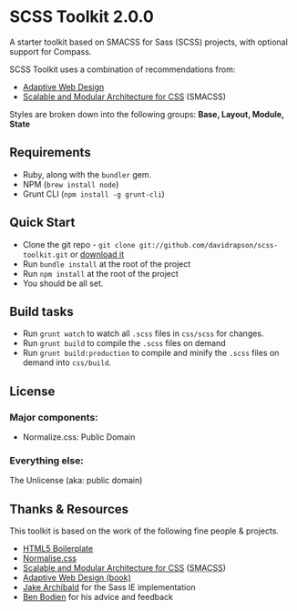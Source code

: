# SCSS Toolkit 2.0.0

A starter toolkit based on SMACSS for Sass (SCSS) projects, with optional support for Compass.

SCSS Toolkit uses a combination of recommendations from:

- [Adaptive Web Design](http://easy-readers.net/)
- [Scalable and Modular Architecture for CSS](http://smacss.com/) (SMACSS)

Styles are broken down into the following groups: **Base, Layout, Module, State**

## Requirements

* Ruby, along with the `bundler` gem.
* NPM (`brew install node`)
* Grunt CLI (`npm install -g grunt-cli`)

## Quick Start

* Clone the git repo - `git clone git://github.com/davidrapson/scss-toolkit.git` or [download it](https://github.com/davidrapson/scss-toolkit/zipball/master)
* Run `bundle install` at the root of the project
* Run `npm install` at the root of the project
* You should be all set.

## Build tasks

* Run `grunt watch` to watch all `.scss` files in `css/scss` for changes.
* Run `grunt build` to compile the `.scss` files on demand
* Run `grunt build:production` to compile and minify the `.scss` files on demand into `css/build`.

## License

### Major components:

- Normalize.css: Public Domain

### Everything else:

The Unlicense (aka: public domain)

## Thanks & Resources

This toolkit is based on the work of the following fine people & projects.

- [HTML5 Boilerplate](https://github.com/h5bp/html5-boilerplate)
- [Normalise.css](http://necolas.github.com/normalize.css/)
- [Scalable and Modular Architecture for CSS](http://smacss.com/book/type-state) (<abbr title="Scalable and Modular Architecture for CSS">SMACSS</abbr>)
- [Adaptive Web Design (book)](http://easy-readers.net/)
- [Jake Archibald](http://jakearchibald.github.com/sass-ie/) for the Sass IE implementation
- [Ben Bodien](http://neutroncreations.com/) for his advice and feedback
